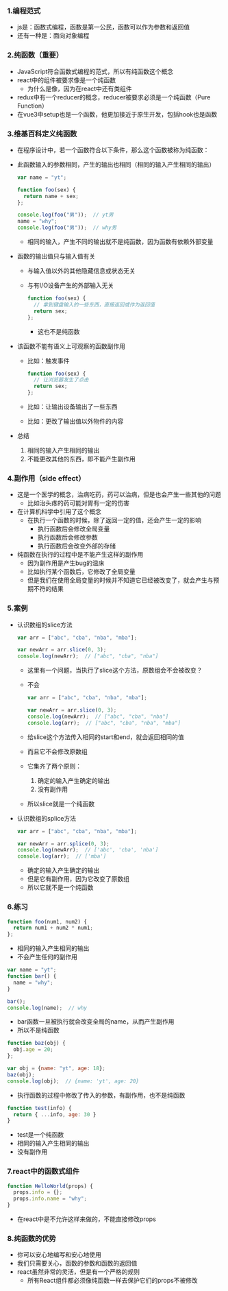### 1.编程范式

- js是：函数式编程，函数是第一公民，函数可以作为参数和返回值
- 还有一种是：面向对象编程

### 2.纯函数（重要）

- JavaScript符合函数式编程的范式，所以有纯函数这个概念
- react中的组件被要求像是一个纯函数
  - 为什么是像，因为在react中还有类组件
- redux中有一个reducer的概念，reducer被要求必须是一个纯函数（Pure Function）
- 在vue3中setup也是一个函数，他更加接近于原生开发，包括hook也是函数

### 3.维基百科定义纯函数

- 在程序设计中，若一个函数符合以下条件，那么这个函数被称为纯函数：

- 此函数输入的参数相同，产生的输出也相同（相同的输入产生相同的输出）

  ```js
  var name = "yt";
  
  function foo(sex) {
    return name + sex;
  };
  
  console.log(foo("男"));  // yt男
  name = "why";
  console.log(foo("男"));  // why男
  ```

  - 相同的输入，产生不同的输出就不是纯函数，因为函数有依赖外部变量

- 函数的输出值只与输入值有关

  - 与输入值以外的其他隐藏信息或状态无关

  - 与有I/O设备产生的外部输入无关

    ```js
    function foo(sex) {
      // 拿到键盘输入的一些东西，直接返回或作为返回值
      return sex;
    };
    ```

    - 这也不是纯函数

- 该函数不能有语义上可观察的函数副作用

  - 比如：触发事件

    ```js
    function foo(sex) {
      // 让浏览器发生了点击
      return sex;
    };
    ```

  - 比如：让输出设备输出了一些东西

  - 比如：更改了输出值以外物件的内容

- 总结

  1. 相同的输入产生相同的输出
  2. 不能更改其他的东西，即不能产生副作用

### 4.副作用（side effect）

- 这是一个医学的概念，治病吃药，药可以治病，但是也会产生一些其他的问题
  - 比如治头疼的药可能对胃有一定的伤害
- 在计算机科学中引用了这个概念
  - 在执行一个函数的时候，除了返回一定的值，还会产生一定的影响
    - 执行函数后会修改全局变量
    - 执行函数后会修改参数
    - 执行函数后会改变外部的存储
- 纯函数在执行的过程中是不能产生这样的副作用
  - 因为副作用是产生bug的温床
  - 比如执行某个函数后，它修改了全局变量
  - 但是我们在使用全局变量的时候并不知道它已经被改变了，就会产生与预期不符的结果

### 5.案例

- 认识数组的slice方法

  ```js
  var arr = ["abc", "cba", "nba", "mba"];
  
  var newArr = arr.slice(0, 3);
  console.log(newArr);  // ["abc", "cba", "nba"]
  ```

  - 这里有一个问题，当执行了slice这个方法，原数组会不会被改变？

  - 不会

    ```js
    var arr = ["abc", "cba", "nba", "mba"];
    
    var newArr = arr.slice(0, 3);
    console.log(newArr);  // ["abc", "cba", "nba"]
    console.log(arr);  // ["abc", "cba", "nba", "mba"]
    ```

  - 给slice这个方法传入相同的start和end，就会返回相同的值

  - 而且它不会修改原数组

  - 它集齐了两个原则：

    1. 确定的输入产生确定的输出
    2. 没有副作用

  - 所以slice就是一个纯函数

- 认识数组的splice方法

  ```js
  var arr = ["abc", "cba", "nba", "mba"];
  
  var newArr = arr.splice(0, 3);
  console.log(newArr);  // ['abc', 'cba', 'nba']
  console.log(arr);  // ['mba']
  ```

  - 确定的输入产生确定的输出
  - 但是它有副作用，因为它改变了原数组
  - 所以它就不是一个纯函数

### 6.练习

```js
function foo(num1, num2) {
  return num1 + num2 * num1;
};
```

- 相同的输入产生相同的输出
- 不会产生任何的副作用

```js
var name = "yt";
function bar() {
  name = "why";
}

bar();
console.log(name);  // why
```

- bar函数一旦被执行就会改变全局的name，从而产生副作用
- 所以不是纯函数

```js
function baz(obj) {
  obj.age = 20;
};

var obj = {name: "yt", age: 18};
baz(obj);
console.log(obj);  // {name: 'yt', age: 20}
```

- 执行函数的过程中修改了传入的参数，有副作用，也不是纯函数

```js
function test(info) {
  return { ...info, age: 30 }
}
```

- test是一个纯函数
- 相同的输入产生相同的输出
- 没有副作用

### 7.react中的函数式组件

```js
function HelloWorld(props) {
  props.info = {};
  props.info.name = "why";
}
```

- 在react中是不允许这样来做的，不能直接修改props

### 8.纯函数的优势

- 你可以安心地编写和安心地使用
- 我们只需要关心，函数的参数和函数的返回值
- react虽然非常的灵活，但是有一个严格的规则
  - 所有React组件都必须像纯函数一样去保护它们的props不被修改

